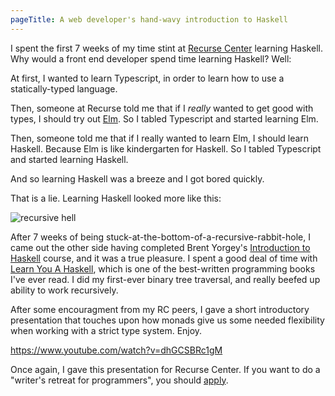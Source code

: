 ```yaml
---
pageTitle: A web developer's hand-wavy introduction to Haskell
---
```


I spent the first 7 weeks of my time stint at [Recurse Center](https://www.recurse.com) learning Haskell. Why would a front end developer spend time learning Haskell? Well:

At first, I wanted to learn Typescript, in order to learn how to use a statically-typed language.

Then, someone at Recurse told me that if I *really* wanted to get good with types, I should try out [Elm](https://elm-lang.org/). So I tabled Typescript and started learning Elm.

Then, someone told me that if I really wanted to learn Elm,  I should learn Haskell. Because Elm is like kindergarten for Haskell. So I tabled Typescript and started learning Haskell.

And so learning Haskell was a breeze and I got bored quickly.

That is a lie. Learning Haskell looked more like this:

![recursive hell](/assets/img/posts/handwavy-haskell-intro/binary.jpg)

After 7 weeks of being stuck-at-the-bottom-of-a-recursive-rabbit-hole, I came out the other side having completed Brent Yorgey's [Introduction to Haskell](https://www.seas.upenn.edu/~cis194/spring13/) course, and it was a true pleasure. I spent a good deal of time with [Learn You A Haskell](http://learnyouahaskell.com/chapters), which is one of the best-written programming books I've ever read. I did my first-ever binary tree traversal, and really beefed up ability to work recursively.

After some encouragment from my RC peers, I gave a short introductory presentation that touches upon how monads give us some needed flexibility when working with a strict type system. Enjoy.

https://www.youtube.com/watch?v=dhGCSBRc1gM

Once again, I gave this presentation for Recurse Center. If you want to do a "writer's retreat for programmers", you should [apply](https://www.recurse.com/apply).


